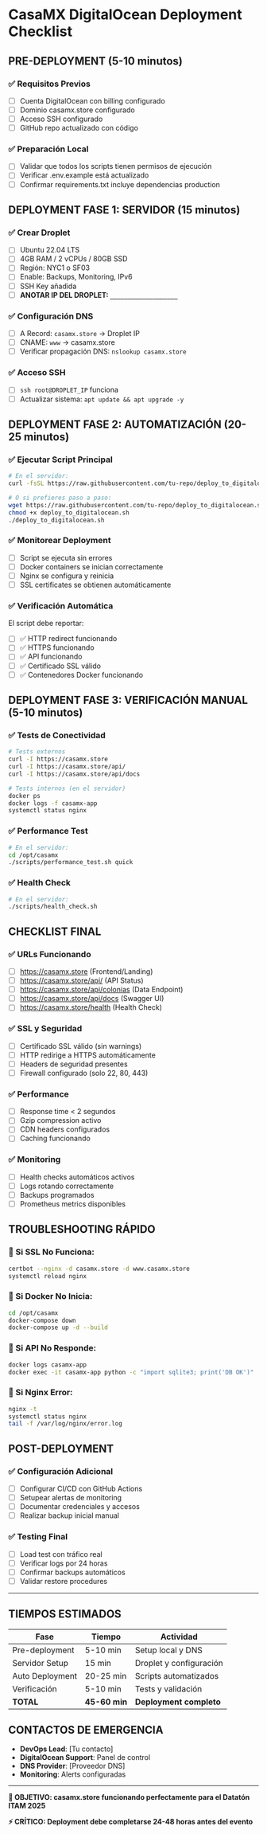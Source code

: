 # CasaMX DigitalOcean Deployment Checklist

## PRE-DEPLOYMENT (5-10 minutos)

### ✅ Requisitos Previos
- [ ] Cuenta DigitalOcean con billing configurado
- [ ] Dominio casamx.store configurado
- [ ] Acceso SSH configurado
- [ ] GitHub repo actualizado con código

### ✅ Preparación Local
- [ ] Validar que todos los scripts tienen permisos de ejecución
- [ ] Verificar .env.example está actualizado
- [ ] Confirmar requirements.txt incluye dependencias production

## DEPLOYMENT FASE 1: SERVIDOR (15 minutos)

### ✅ Crear Droplet
- [ ] Ubuntu 22.04 LTS
- [ ] 4GB RAM / 2 vCPUs / 80GB SSD
- [ ] Región: NYC1 o SF03
- [ ] Enable: Backups, Monitoring, IPv6
- [ ] SSH Key añadida
- [ ] **ANOTAR IP DEL DROPLET: `___________________`**

### ✅ Configuración DNS
- [ ] A Record: `casamx.store` → Droplet IP
- [ ] CNAME: `www` → casamx.store
- [ ] Verificar propagación DNS: `nslookup casamx.store`

### ✅ Acceso SSH
- [ ] `ssh root@DROPLET_IP` funciona
- [ ] Actualizar sistema: `apt update && apt upgrade -y`

## DEPLOYMENT FASE 2: AUTOMATIZACIÓN (20-25 minutos)

### ✅ Ejecutar Script Principal
```bash
# En el servidor:
curl -fsSL https://raw.githubusercontent.com/tu-repo/deploy_to_digitalocean.sh | bash

# O si prefieres paso a paso:
wget https://raw.githubusercontent.com/tu-repo/deploy_to_digitalocean.sh
chmod +x deploy_to_digitalocean.sh
./deploy_to_digitalocean.sh
```

### ✅ Monitorear Deployment
- [ ] Script se ejecuta sin errores
- [ ] Docker containers se inician correctamente
- [ ] Nginx se configura y reinicia
- [ ] SSL certificates se obtienen automáticamente

### ✅ Verificación Automática
El script debe reportar:
- [ ] ✅ HTTP redirect funcionando
- [ ] ✅ HTTPS funcionando  
- [ ] ✅ API funcionando
- [ ] ✅ Certificado SSL válido
- [ ] ✅ Contenedores Docker funcionando

## DEPLOYMENT FASE 3: VERIFICACIÓN MANUAL (5-10 minutos)

### ✅ Tests de Conectividad
```bash
# Tests externos
curl -I https://casamx.store
curl -I https://casamx.store/api/
curl -I https://casamx.store/api/docs

# Tests internos (en el servidor)
docker ps
docker logs -f casamx-app
systemctl status nginx
```

### ✅ Performance Test
```bash
# En el servidor:
cd /opt/casamx
./scripts/performance_test.sh quick
```

### ✅ Health Check
```bash
# En el servidor:
./scripts/health_check.sh
```

## CHECKLIST FINAL

### ✅ URLs Funcionando
- [ ] https://casamx.store (Frontend/Landing)
- [ ] https://casamx.store/api/ (API Status)
- [ ] https://casamx.store/api/colonias (Data Endpoint)
- [ ] https://casamx.store/api/docs (Swagger UI)
- [ ] https://casamx.store/health (Health Check)

### ✅ SSL y Seguridad
- [ ] Certificado SSL válido (sin warnings)
- [ ] HTTP redirige a HTTPS automáticamente
- [ ] Headers de seguridad presentes
- [ ] Firewall configurado (solo 22, 80, 443)

### ✅ Performance
- [ ] Response time < 2 segundos
- [ ] Gzip compression activo
- [ ] CDN headers configurados
- [ ] Caching funcionando

### ✅ Monitoring
- [ ] Health checks automáticos activos
- [ ] Logs rotando correctamente
- [ ] Backups programados
- [ ] Prometheus metrics disponibles

## TROUBLESHOOTING RÁPIDO

### 🔧 Si SSL No Funciona:
```bash
certbot --nginx -d casamx.store -d www.casamx.store
systemctl reload nginx
```

### 🔧 Si Docker No Inicia:
```bash
cd /opt/casamx
docker-compose down
docker-compose up -d --build
```

### 🔧 Si API No Responde:
```bash
docker logs casamx-app
docker exec -it casamx-app python -c "import sqlite3; print('DB OK')"
```

### 🔧 Si Nginx Error:
```bash
nginx -t
systemctl status nginx
tail -f /var/log/nginx/error.log
```

## POST-DEPLOYMENT

### ✅ Configuración Adicional
- [ ] Configurar CI/CD con GitHub Actions
- [ ] Setupear alertas de monitoring
- [ ] Documentar credenciales y accesos
- [ ] Realizar backup inicial manual

### ✅ Testing Final
- [ ] Load test con tráfico real
- [ ] Verificar logs por 24 horas
- [ ] Confirmar backups automáticos
- [ ] Validar restore procedures

---

## TIEMPOS ESTIMADOS

| Fase | Tiempo | Actividad |
|------|--------|-----------|
| Pre-deployment | 5-10 min | Setup local y DNS |
| Servidor Setup | 15 min | Droplet y configuración |
| Auto Deployment | 20-25 min | Scripts automatizados |
| Verificación | 5-10 min | Tests y validación |
| **TOTAL** | **45-60 min** | **Deployment completo** |

## CONTACTOS DE EMERGENCIA

- **DevOps Lead**: [Tu contacto]
- **DigitalOcean Support**: Panel de control
- **DNS Provider**: [Proveedor DNS]
- **Monitoring**: Alerts configuradas

---

**🎯 OBJETIVO: casamx.store funcionando perfectamente para el Datatón ITAM 2025**

**⚡ CRÍTICO: Deployment debe completarse 24-48 horas antes del evento**